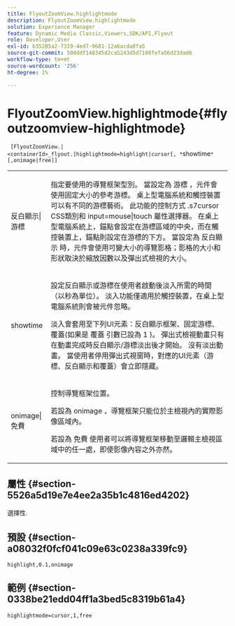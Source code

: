 ```yaml
---
title: FlyoutZoomView.highlightmode
description: FlyoutZoomView.highlightmode
solution: Experience Manager
feature: Dynamic Media Classic,Viewers,SDK/API,Flyout
role: Developer,User
exl-id: b35285a2-7319-4ed7-9681-12a6acda8fa5
source-git-commit: 50dddf148345d2ca5243d5d7108fefa56d23dad6
workflow-type: tm+mt
source-wordcount: '256'
ht-degree: 1%

---
```


# FlyoutZoomView.highlightmode{#flyoutzoomview-highlightmode}

` [FlyoutZoomView.|<containerId>_flyout.]highlightmode=highlight|cursor[, *`showtime`*[,onimage|free]]`

<table id="table_C6F4C663099F40698874731590A22924"> 
 <tbody> 
  <tr> 
   <td colname="col1"> <p> <span class="codeph"> 反白顯示|游標 </span> </p> </td> 
   <td colname="col2"> <p> 指定要使用的導覽框架型別。 當設定為 <span class="codeph"> 游標 </span>，元件會使用固定大小的參考游標。 桌上型電腦系統和觸控裝置可以有不同的游標藝術。 此功能的控制方式 <span class="codeph"> .s7cursor </span> CSS類別和 <span class="codeph"> input=mouse|touch </span> 屬性選擇器。 在桌上型電腦系統上，錨點會設定在游標區域的中央，而在觸控裝置上，錨點則設定在游標的下方。 當設定為 <span class="codeph"> 反白顯示 </span>時，元件會使用可變大小的導覽影格；影格的大小和形狀取決於縮放因數以及彈出式檢視的大小。 </p> </td> 
  </tr> 
  <tr> 
   <td colname="col1"> <p> <span class="codeph"> <span class="varname"> showtime </span> </span> </p> </td> 
   <td colname="col2"> <p> 設定反白顯示或游標在使用者啟動後淡入所需的時間（以秒為單位）。 淡入功能僅適用於觸控裝置，在桌上型電腦系統則會被元件忽略。 </p> <p>淡入會套用至下列UI元素：反白顯示框架、固定游標、覆蓋(如果是 <span class="codeph"> 覆蓋 </span> 引數已設為 <span class="codeph"> 1 </span>)。 彈出式檢視動畫只有在動畫完成時反白顯示/游標淡出後才開始。 沒有淡出動畫。 當使用者停用彈出式視窗時，對應的UI元素（游標、反白顯示和覆蓋）會立即隱藏。 </p> </td> 
  </tr> 
  <tr> 
   <td colname="col1"> <p> <span class="codeph"> onimage|免費 </span> </p> </td> 
   <td colname="col2"> <p> 控制導覽框架位置。 </p> <p>若設為 <span class="codeph"> onimage </span>，導覽框架只能位於主檢視內的實際影像區域內。 </p> <p>若設為 <span class="codeph"> 免費 </span> 使用者可以將導覽框架移動至邏輯主檢視區域中的任一處，即使影像內容之外亦然。 </p> </td> 
  </tr> 
 </tbody> 
</table>

## 屬性 {#section-5526a5d19e7e4ee2a35b1c4816ed4202}

選擇性.

## 預設 {#section-a08032f0fcf041c09e63c0238a339fc9}

`highlight,0.1,onimage`

## 範例 {#section-0338be21edd04ff1a3bed5c8319b61a4}

`highlightmode=cursor,1,free`
